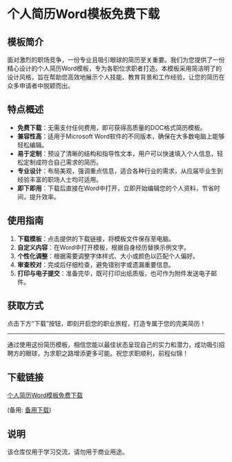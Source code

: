 # 个人简历Word模板免费下载

## 模板简介

面对激烈的职场竞争，一份专业且吸引眼球的简历至关重要。我们为您提供了一份精心设计的个人简历Word模板，专为各职位求职者打造。本模板采用简洁明了的设计风格，旨在帮助您高效地展示个人技能、教育背景和工作经验，让您的简历在众多申请者中脱颖而出。

## 特点概述

- **免费下载**：无需支付任何费用，即可获得高质量的DOC格式简历模板。
- **兼容性高**：适用于Microsoft Word软件的不同版本，确保在大多数电脑上能够轻松编辑。
- **易于定制**：预设了清晰的结构和指导性文本，用户可以快速填入个人信息，轻松定制成符合自己需求的简历。
- **专业设计**：布局美观，强调重点信息，适合各种行业的需求，从应届毕业生到经验丰富的职场人士均可适用。
- **即下即用**：下载后直接在Word中打开，立即开始编辑您的个人资料，节省时间，提升效率。

## 使用指南

1. **下载模板**：点击提供的下载链接，将模板文件保存至电脑。
2. **自定义内容**：在Word中打开模板，根据自身经历替换示例文字。
3. **个性化调整**：根据需要调整字体样式、大小或颜色以匹配个人偏好。
4. **审查校对**：完成后仔细检查，避免错别字或遗漏重要信息。
5. **打印与电子提交**：准备完毕，既可打印出纸质版，也可作为附件发送电子邮件。

## 获取方式

点击下方“下载”按钮，即刻开启您的职业旅程，打造专属于您的完美简历！

---

通过使用这份简历模板，相信您能以最佳状态呈现自己的实力和潜力，成功吸引招聘方的眼球，为求职之路增添更多可能。祝您求职顺利，前程似锦！

## 下载链接
[个人简历Word模板免费下载](https://pan.quark.cn/s/3f63b7f55bd5) 

(备用: [备用下载](https://pan.baidu.com/s/1zvg7bPcQI2On95BfMnpM4A?pwd=1234))

## 说明

该仓库仅用于学习交流，请勿用于商业用途。
